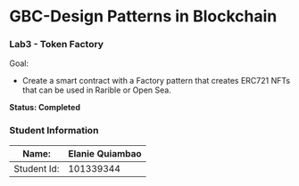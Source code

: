 GBC-Design Patterns in Blockchain
===================================
### Lab3 - Token Factory

Goal:
* Create a smart contract with a Factory pattern that creates ERC721 NFTs that can be used in Rarible or Open Sea.

**Status: Completed** 

### Student Information

Name:       | Elanie Quiambao 
------------|------------
Student Id: | 101339344